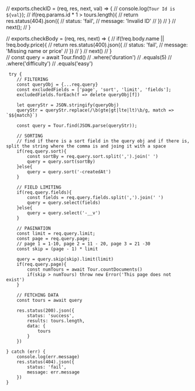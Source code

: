 // exports.checkID = (req, res, next, val) => {
//     console.log(`Tour Id is ${val}`);
//     if(req.params.id * 1 > tours.length){
//         return res.status(404).json({
//             status: 'fail',
//             message: 'Invalid ID'
//         })
//     }
//     next();
// }

// exports.checkBody = (req, res, next) => {
//     if(!req.body.name || !req.body.price){
//         return res.status(400).json({
//             status: 'fail',
//             message: 'Missing name or price'
//         })
//     }
//     next()
// }\
// const query = await Tour.find()
        //     .where('duration')
        //     .equals(5)
        //     .where('difficulty')
        //     .equals('easy')
       
       





     try {
        // FILTERING
        const queryObj = {...req.query}
        const excludedFields = ['page', 'sort', 'limit', 'fields'];
        excludedFields.forEach(f => delete queryObj[f])

        let queryStr = JSON.stringify(queryObj)
        queryStr = queryStr.replace(/\b(gte|gt|lte|lt)\b/g, match => `$${match}`)

        const query = Tour.find(JSON.parse(queryStr));

        // SORTING
        // find if there is a sort field in the query obj and if there is, split the string where the comma is and joing it with a space
        if(req.query.sort){
            const sortBy = req.query.sort.split(',').join(' ')
            query = query.sort(sortBy)
        }else{
            query = query.sort('-createdAt')
        }

        // FIELD LIMITING
        if(req.query.fields){
            const fields = req.query.fields.split(',').join(' ')
            query = query.select(fields)
        }else{
            query = query.select('-__v')
        }

        // PAGINATION
        const limit = req.query.limit;
        const page = req.query.page;
        // page 1 = 1-10, page 2 = 11 - 20, page 3 = 21 -30
        const skip = (page - 1) * limit

        query = query.skip(skip).limit(limit)
        if(req.query.page){
            const numTours = await Tour.countDocuments()
            if(skip > numTours) throw new Error('This page does not exist')
        }

        // FETCHING DATA
        const tours = await query

        res.status(200).json({
            status: 'success',
            results: tours.length,
            data: {
                tours
            }
        })

    } catch (err) {
        console.log(err.message)
        res.status(404).json({
            status: 'fail',
            message: err.message
        })
    }